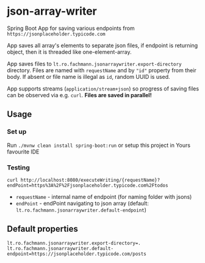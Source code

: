 # json-array-writer

Spring Boot App for saving various endpoints from `https://jsonplaceholder.typicode.com`

App saves all array's elements to separate json files, if endpoint is returning object, then it is threaded like one-element-array.

App saves files to `lt.ro.fachmann.jsonarraywriter.export-directory` directory. Files are named with `requestName` and by `"id"` property from their body. If absent or file name is illegal as `id`, random UUID is used.

App supports streams (`application/stream+json`) so progress of saving files can be observed via e.g. `curl`. **Files are saved in parallel!**

## Usage

### Set up

Run `./mvnw clean install spring-boot:run` or setup this project in Yours favourite IDE

### Testing

`curl http://localhost:8080/executeWriting/{requestName}?endPoint=https%3A%2F%2Fjsonplaceholder.typicode.com%2Ftodos`

* `requestName` - internal name of endpoint (for naming folder with jsons)
* `endPoint` - endPoint navigating to json array (default: `lt.ro.fachmann.jsonarraywriter.default-endpoint`)

## Default properties

```properties
lt.ro.fachmann.jsonarraywriter.export-directory=.
lt.ro.fachmann.jsonarraywriter.default-endpoint=https://jsonplaceholder.typicode.com/posts
```

